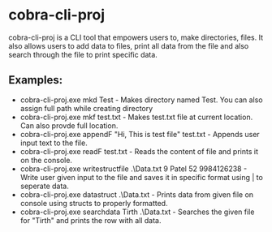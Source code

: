 # cobra-cli-proj
cobra-cli-proj is a CLI tool that empowers users to, make directories, files. It also allows users to add data to files, print all data from the file and also search through the file to print specific data.

## Examples:
- cobra-cli-proj.exe mkd Test  - Makes directory named Test. You can also assign full path while creating directory
- cobra-cli-proj.exe mkf test.txt  -  Makes test.txt file at current location. Can also provde full location.
- cobra-cli-proj.exe appendF "Hi, This is test file" test.txt  -  Appends user input text to the file.
- cobra-cli-proj.exe readF test.txt  -  Reads the content of file and prints it on the console.
- cobra-cli-proj.exe writestructfile .\Data.txt 9 Patel 52 9984126238 - Write user given input to the file and saves it in specific format using | to seperate data.
- cobra-cli-proj.exe datastruct .\Data.txt - Prints data from given file on console using structs to properly formatted.
- cobra-cli-proj.exe searchdata Tirth .\Data.txt - Searches the given file for "Tirth" and prints the row with all data.
